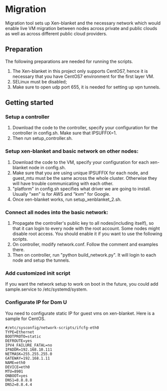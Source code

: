 # Migration
Migration tool sets up Xen-blanket and the necessary network which would enable live VM migration between nodes across private and public clouds as well as across different public cloud providers.

## Preparation
The following preparations are needed for running the scripts.
1. The Xen-blanket in this project only supports CentOS7, hence it is necessary that you have CentOS7 environment for the first layer VM.
2. SELinux must be disabled;
3. Make sure to open udp port 655, it is needed for setting up vpn tunnels.

## Getting started
### Setup a controller
1. Download the code to the controller, specify your configuration for the controller in config.sh. Make sure that IPSUFFIX=1.
2. Then run setup_controller.sh.

### Setup xen-blanket and basic network on other nodes:
1. Download the code to the VM, specify your configuration for each xen-blanket node in config.sh. 
2. Make sure that you are using unique IPSUFFIX for each node, and guest_mtu must be the same across the whole cluster. Otherwise they will have trouble communicating with each other.
3. "platform" in config.sh specifies what driver we are going to install. Usually "xen" is for AWS and "kvm" for Google.
4. Once xen-blanket works, run setup_xenblanket_2.sh.

### Connect all nodes into the basic network:
    
1. Propagate the controller's public key to all nodes(including itself), so that it can login to every node with the root account. Some nodes might disable root access. You should enable it if you want to use the following scripts.
2. On controller, modify network.conf. Follow the comment and examples there.
3. Then on controller, run "python build_network.py". It will login to each node and setup the tunnels. 
    
### Add customized init script
If you want the network setup to work on boot in the future, you could add sample.service to /etc/systemd/system.

### Configurate IP for Dom U
You need to configurate static IP for guest vms on xen-blanket. Here is a sample for CentOS.

```
#/etc/sysconfig/network-scripts/ifcfg-eth0
TYPE=Ethernet
BOOTPROTO=static
DEFROUTE=yes
IPV4_FAILURE_FATAL=no
IPADDR=192.168.10.111
NETMASK=255.255.255.0
GATEWAY=192.168.1.11
NAME=eth0
DEVICE=eth0
MTU=8901
ONBOOT=yes
DNS1=8.8.8.8
DNS2=8.8.4.4 
```
